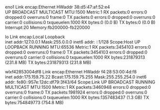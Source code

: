 eno1      Link encap:Ethernet  HWaddr 38:d5:47:af:52:e4  
          UP BROADCAST MULTICAST  MTU:1500  Metric:1
          RX packets:0 errors:0 dropped:0 overruns:0 frame:0
          TX packets:0 errors:0 dropped:0 overruns:0 carrier:0
          collisions:0 txqueuelen:1000 
          RX bytes:0 (0.0 B)  TX bytes:0 (0.0 B)
          Interrupt:20 Memory:fb200000-fb220000 

lo        Link encap:Local Loopback  
          inet addr:127.0.0.1  Mask:255.0.0.0
          inet6 addr: ::1/128 Scope:Host
          UP LOOPBACK RUNNING  MTU:65536  Metric:1
          RX packets:3454103 errors:0 dropped:0 overruns:0 frame:0
          TX packets:3454103 errors:0 dropped:0 overruns:0 carrier:0
          collisions:0 txqueuelen:1000 
          RX bytes:231879313 (231.8 MB)  TX bytes:231879313 (231.8 MB)

wlxf42853004df8 Link encap:Ethernet  HWaddr f4:28:53:00:4d:f8  
          inet addr:175.159.75.22  Bcast:175.159.75.255  Mask:255.255.254.0
          inet6 addr: fe80::957e:12dc:df79:3f43/64 Scope:Link
          UP BROADCAST RUNNING MULTICAST  MTU:1500  Metric:1
          RX packets:3460948 errors:0 dropped:0 overruns:0 frame:0
          TX packets:1981924 errors:0 dropped:0 overruns:0 carrier:0
          collisions:0 txqueuelen:1000 
          RX bytes:1357483437 (1.3 GB)  TX bytes:754849773 (754.8 MB)

